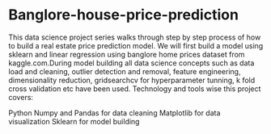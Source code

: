 # Banglore-house-price-prediction

This data science project series walks through step by step process of how to build a real estate price prediction model. We will first build a model using sklearn and linear regression using banglore home prices dataset from kaggle.com.During model building all data science concepts such as data load and cleaning, outlier detection and removal, feature engineering, dimensionality reduction, gridsearchcv for hyperparameter tunning, k fold cross validation etc have been used. Technology and tools wise this project covers:

Python
Numpy and Pandas for data cleaning
Matplotlib for data visualization
Sklearn for model building
